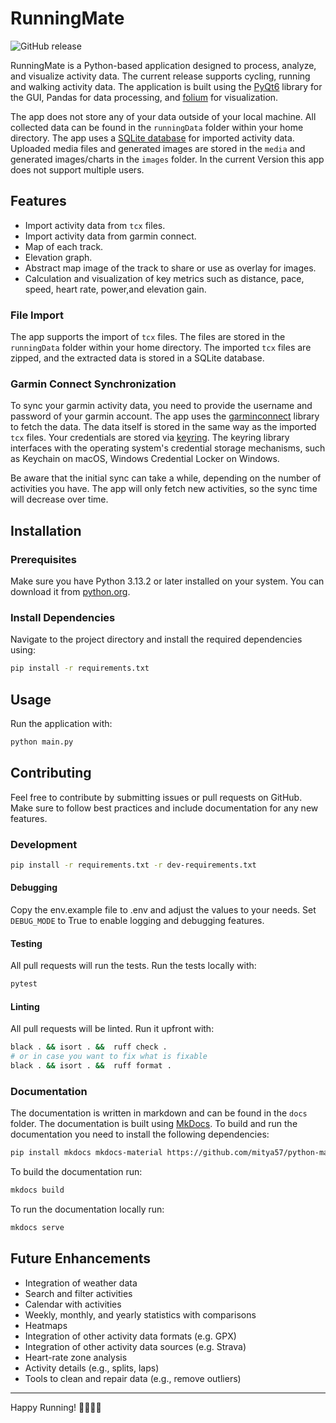 # RunningMate

![GitHub release](https://img.shields.io/github/v/release/axelmichel/runningmate?include_prereleases)

RunningMate is a Python-based application designed to process, analyze, and visualize activity data. The current release supports cycling, running and walking activity data. The application is built using the [PyQt6](https://pypi.org/project/PyQt6/) library for the GUI, Pandas for data processing, and [folium](https://python-visualization.github.io/folium/latest/) for visualization.

The app does not store any of your data outside of your local machine. All collected data can be found in the `runningData` folder within your home directory. The app uses a [SQLite database](https://www.sqlite.org/) for imported activity data.
Uploaded media files and generated images are stored in the `media` and generated images/charts in the `images` folder. In the current Version this app does not support multiple users.

## Features
- Import activity data from `tcx` files.
- Import activity data from garmin connect.
- Map of each track.
- Elevation graph.
- Abstract map image of the track to share or use as overlay for images.
- Calculation and visualization of key metrics such as distance, pace, speed, heart rate, power,and elevation gain.

### File Import
The app supports the import of `tcx` files. The files are stored in the `runningData` folder within your home directory. The imported `tcx` files are zipped, and the extracted data is stored in a SQLite database.


### Garmin Connect Synchronization
To sync your garmin activity data, you need to provide the username and password of your garmin account. The app uses the [garminconnect](https://pypi.org/project/garminconnect/) library to fetch the data. 
The data itself is stored in the same way as the imported `tcx` files. Your credentials are stored via [keyring](https://pypi.org/project/keyring/). 
The keyring library interfaces with the operating system's credential storage mechanisms, such as Keychain on macOS, Windows Credential Locker on Windows.

Be aware that the initial sync can take a while, depending on the number of activities you have. The app will only fetch new activities, so the sync time will decrease over time.
## Installation

### Prerequisites
Make sure you have Python 3.13.2 or later installed on your system. You can download it from [python.org](https://www.python.org/downloads/).

### Install Dependencies
Navigate to the project directory and install the required dependencies using:

```sh
pip install -r requirements.txt
```

## Usage

Run the application with:
   ```sh
   python main.py
   ```

## Contributing
Feel free to contribute by submitting issues or pull requests on GitHub. Make sure to follow best practices and include documentation for any new features.

### Development
```sh
pip install -r requirements.txt -r dev-requirements.txt
```

#### Debugging
Copy the env.example file to .env and adjust the values to your needs. Set `DEBUG_MODE` to True to enable logging and debugging features.

#### Testing
All pull requests will run the tests. Run the tests locally with:

```sh 
pytest
```

#### Linting
All pull requests will be linted. Run it upfront with:

```sh
black . && isort . &&  ruff check .
# or in case you want to fix what is fixable
black . && isort . &&  ruff format .
```
### Documentation
The documentation is written in markdown and can be found in the `docs` folder. The documentation is built using [MkDocs](https://www.mkdocs.org/). To build and run the documentation you need to install the following dependencies:
```sh
pip install mkdocs mkdocs-material https://github.com/mitya57/python-markdown-math/archive/master.zip  
```
To build the documentation run:
```sh
mkdocs build
```
To run the documentation locally run:
```sh
mkdocs serve
```

## Future Enhancements
- Integration of weather data
- Search and filter activities
- Calendar with activities
- Weekly, monthly, and yearly statistics with comparisons
- Heatmaps
- Integration of other activity data formats (e.g. GPX)
- Integration of other activity data sources (e.g. Strava)
- Heart-rate zone analysis
- Activity details (e.g., splits, laps)
- Tools to clean and repair data (e.g., remove outliers)


---

Happy Running! 🏃‍♂️🏃‍♀️
